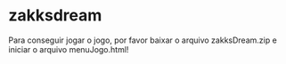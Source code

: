 # zakksdream

Para conseguir jogar o jogo, por favor baixar o arquivo zakksDream.zip e iniciar o arquivo menuJogo.html!

